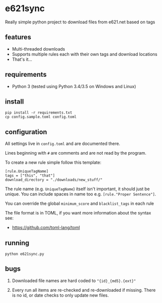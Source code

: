 # e621sync

Really simple python project to download files from e621.net based on tags


## features

  * Multi-threaded downloads
  * Supports multiple rules each with their own tags and download locations
  * That's it...


## requirements

 * Python 3  (tested using Python 3.4/3.5 on Windows and Linux)


## install

    pip install -r requirements.txt
    cp config.sample.toml config.toml
    
    
## configuration

All settings live in `config.toml` and are documented there.

Lines beginning with `#` are comments and are not read by the program. 

To create a new rule simple follow this template:

    [rule.UniqueTagName]
    tags = ["this", "that"]
    download_directory = "./downloads/new_stuff/"

The rule name (e.g. `UniqueTagName`) itself isn't important, it should just be unique.  You can include spaces in name 
too e.g. `[rule."Proper Sentence"]`.

You can override the global `minimum_score` and `blacklist_tags` in each rule

The file format is in TOML, if you want more information about the syntax see:

 * https://github.com/toml-lang/toml


## running

    python e621sync.py

    
## bugs

1. Downloaded file names are hard coded to `"{id}_{md5}.{ext}"`

2. Every run all items are re-checked and re-downloaded if missing.  There is no id, or date checks to only update new
files.